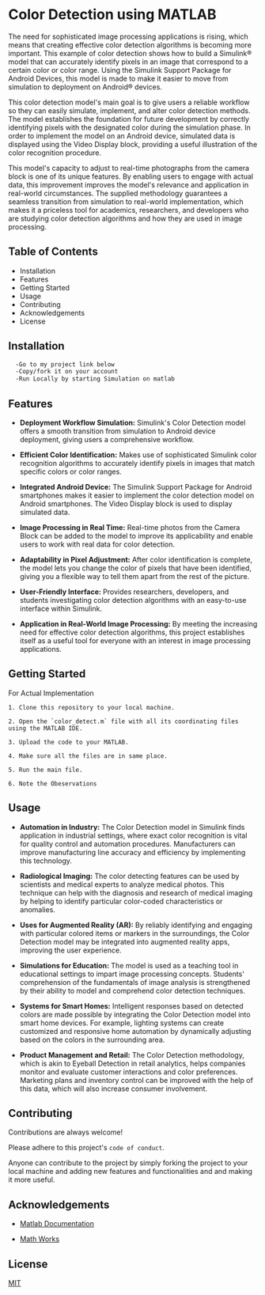 
# Color Detection using MATLAB

The need for sophisticated image processing applications is rising, which means that creating effective color detection algorithms is becoming more important. This example of color detection shows how to build a Simulink® model that can accurately identify pixels in an image that correspond to a certain color or color range. Using the Simulink Support Package for Android Devices, this model is made to make it easier to move from simulation to deployment on Android® devices.

This color detection model's main goal is to give users a reliable workflow so they can easily simulate, implement, and alter color detection methods. The model establishes the foundation for future development by correctly identifying pixels with the designated color during the simulation phase. In order to implement the model on an Android device, simulated data is displayed using the Video Display block, providing a useful illustration of the color recognition procedure.

This model's capacity to adjust to real-time photographs from the camera block is one of its unique features. By enabling users to engage with actual data, this improvement improves the model's relevance and application in real-world circumstances. The supplied methodology guarantees a seamless transition from simulation to real-world implementation, which makes it a priceless tool for academics, researchers, and developers who are studying color detection algorithms and how they are used in image processing.











## Table of Contents

- Installation
- Features
- Getting Started
- Usage
- Contributing
- Acknowledgements
- License
## Installation

```bash
  -Go to my project link below
  -Copy/fork it on your account
  -Run Locally by starting Simulation on matlab
```
    
## Features

- **Deployment Workflow Simulation:** Simulink's Color Detection model offers a smooth transition from simulation to Android device deployment, giving users a comprehensive workflow.

- **Efficient Color Identification:** Makes use of sophisticated Simulink color recognition algorithms to accurately identify pixels in images that match specific colors or color ranges.

- **Integrated Android Device:** The Simulink Support Package for Android smartphones makes it easier to implement the color detection model on Android smartphones. The Video Display block is used to display simulated data.

- **Image Processing in Real Time:** Real-time photos from the Camera Block can be added to the model to improve its applicability and enable users to work with real data for color detection.

- **Adaptability in Pixel Adjustment:** After color identification is complete, the model lets you change the color of pixels that have been identified, giving you a flexible way to tell them apart from the rest of the picture.

- **User-Friendly Interface:** Provides researchers, developers, and students investigating color detection algorithms with an easy-to-use interface within Simulink.

- **Application in Real-World Image Processing:** By meeting the increasing need for effective color detection algorithms, this project establishes itself as a useful tool for everyone with an interest in image processing applications.

## Getting Started

For Actual Implementation

    1. Clone this repository to your local machine.

    2. Open the `color_detect.m` file with all its coordinating files using the MATLAB IDE.

    3. Upload the code to your MATLAB.

    4. Make sure all the files are in same place.

    5. Run the main file.

    6. Note the Obeservations

## Usage

- **Automation in Industry:** The Color Detection model in Simulink finds application in industrial settings, where exact color recognition is vital for quality control and automation procedures. Manufacturers can improve manufacturing line accuracy and efficiency by implementing this technology.

- **Radiological Imaging:** The color detecting features can be used by scientists and medical experts to analyze medical photos. This technique can help with the diagnosis and research of medical imaging by helping to identify particular color-coded characteristics or anomalies.

- **Uses for Augmented Reality (AR):** By reliably identifying and engaging with particular colored items or markers in the surroundings, the Color Detection model may be integrated into augmented reality apps, improving the user experience.

- **Simulations for Education:** The model is used as a teaching tool in educational settings to impart image processing concepts. Students' comprehension of the fundamentals of image analysis is strengthened by their ability to model and comprehend color detection techniques.

- **Systems for Smart Homes:** Intelligent responses based on detected colors are made possible by integrating the Color Detection model into smart home devices. For example, lighting systems can create customized and responsive home automation by dynamically adjusting based on the colors in the surrounding area.

- **Product Management and Retail:** The Color Detection methodology, which is akin to Eyeball Detection in retail analytics, helps companies monitor and evaluate customer interactions and color preferences. Marketing plans and inventory control can be improved with the help of this data, which will also increase consumer involvement.

## Contributing

Contributions are always welcome!

Please adhere to this project's `code of conduct`.

Anyone can contribute to the project by simply forking the project to your local machine and adding new features and functionalities and and making it more useful.

## Acknowledgements

 - [Matlab Documentation](https://in.mathworks.com/help/matlab/)

- [Math Works](https://in.mathworks.com/help/supportpkg/android/ref/color-detection.html#d124e13205)



 



## License

[MIT](https://choosealicense.com/licenses/mit/)

